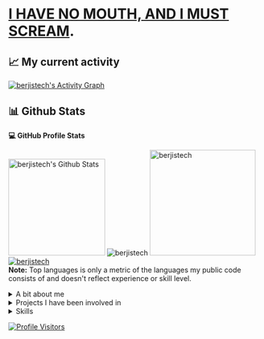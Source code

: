 # [I HAVE NO MOUTH, AND I MUST SCREAM](https://wjccschools.org/wp-content/uploads/sites/2/2016/01/I-Have-No-Mouth-But-I-Must-Scream-by-Harlan-Ellison.pdf).

<div align="left">
<h2 align="left">📈 My current activity </h2>
<a href="https://github.com/berjistech/github-readme-activity-graph"><img alt="berjistech's Activity Graph" src="https://activity-graph.herokuapp.com/graph/?username=berjistech&bg_color=000&color=fff&line=00E676&point=fff&hide_border=true" /></a>

## 📊 Github Stats
 <summary><b>💻 GitHub Profile Stats</b></summary>
<p align="left">
<a href="https://github.com/berjistech/github-readme-stats"><img alt="berjistech's Github Stats" src="https://github-readme-stats.vercel.app/api?username=berjistech&show_icons=true&count_private=true&theme=algolia" height="192px"/></a>
<img src="https://github-readme-streak-stats.herokuapp.com/?user=berjistech&theme=algolia" alt="berjistech" />
<img src="https://github-readme-stats.vercel.app/api/top-langs?username=berjistech&langs_count=10&show_icons=true&locale=en&layout=compact&theme=algolia" alt="berjistech" height="210px"/>
<a href="https://github.com/berjistech/github-profile-trophy"><img src="https://github-profile-trophy.vercel.app/?username=berjistech&layout=compact&theme=algolia" alt="berjistech" /></a>
<br/>
<b>Note:</b> Top languages is only a metric of the languages my public code consists of and doesn't reflect experience or skill level.
</p>
</div>

<details>
<summary>A bit about me</summary>
8 years experience in web development. Hardcore PHP developer since 2015, moved on to Ruby on Rails in 2019. I have jumped from one project to another, one company to another, always building new tools for companies and their users. I've had my own projects here and there.
- 🔭 Currently working on [Prycely](https://prycely.com), a group savings platform to help you set financial goals and work towards hitting them. The original version was the [GroupGoals app](https://play.google.com/store/apps/details?id=tech.berjis.groupgoals&hl=en&gl=US) which I (have probably) made public.

- 🌱 Actively learning game development with Unreal Engine.

I have been invloved in multiple projects and while some are internal company stuff I can't display here, here are some public ones; maybe you can find one you've been looking for.

**Led a 25 member dev team.**
</details>

<details>
<summary>Projects I have been involved in</summary>

<details>
<summary>Opensource</summary>
  <ul>
    <li>[NCBA BANK API Wrapper](https://github.com/BerjisTech/ncba) This is a ruby gem for anyone who needs to set up a payment platform using NCBA Bank anywhere in East Africa</li>
  </ul>
</details>

<details>
<summary>Personal Projects</summary>
  <ul>
    <li>[Prycely](https://prycely.com)</li>
    <li>[GroupGoals](https://play.google.com/store/apps/details?id=tech.berjis.groupgoals&hl=en&gl=US)</li>
    <li>[Shopify Partner Analytics Tool](https://github.com/BerjisTech/shopify-partner-metrics) This is an extensive analytics tool for Shopify apps. More work will be done to include themes and in future I can expand it to include Stripe, Paypal, WooCommerce and any other platform that fits "ecommerce". An older version of this can be found [here](https://github.com/BerjisTech/shopify-stripe-profitwell-chartmogul-metrics), the code is bad so don't use it for any official work</li>
  </ul>
</details>

<details>
<summary>Projects under contract</summary>
  <ul>
    <li>[Incart Upsell](https://incartupsell.com)</li>
    <li>[Product Customizer](https://productcustomizer.com)</li>
    <li>[TrackifyX](https://trackifyapp.com)</li>
    <li>[Preorder Now](https://websiteondemand.ca/pre-order-now)</li>
    <li>[Wholesale Pricing Now](https://websiteondemand.ca/wholesale-custom-pricing)</li>
    <li>[Bulk Discount Now](https://websiteondemand.ca/bulk-discount-now)</li>
    <li>[Sticky Add To Cart Booster Pro](https://codeinero.net/sticky-add-to-cart)</li>
    <li>[Sales Rocket](https://codeinero.net/sales-rocket)</li>
    <li>[Preorderly](https://codeinero.net/preorderly)</li>
    <li>[Upselly](https://codeinero.net/upselly)</li>
    <li>[Text2Give](text2give.co)</li>
    <li>[Quetext](quetext.com)</li>
    <li>[Sentrykit](https://www.sentrykit.com)</li>
  </ul>
</details>

<details>
<summary>Misc</summary>
  <ul>
    <li>[Bizsure Insurance](https://www.bizsure.co.ke/)</li>
    <li>[NaimaCosmetics](https://naimacosmetics.com)</li>
    <li>[Optirex Eye Care](https://optirexeyecare.com)</li>
  </ul>
</details>

</details>

<details>
  <summary>Skills</summary>
  <ul>
    <li>Frontend: HTML, CSS, SCSS, SAAS, JS</li>
    <li>Frontend Frameworks and libraries: JQuery, Bootstrap, React</li>
    <li>Backend: Ruby, PHP</li>
    <li>Backend Frameworks: Rails, Laravel, Codeigniter</li>
    <li>Systems: Linux</li>
    <li>Servers: Apache, Nginx</li>
    <li>Databases: Postgresql, MySqli</li>
    <li>Things I'm not sure what to cal: Phussion Passenger, Capistrano</li>
  </ul>
</details>

[![Profile Visitors](http://hits.dwyl.com/berjistech/berjistech.svg)](http://hits.dwyl.com/berjistech/berjistech)
<!--
**BerjisTech/berjistech** is a ✨ _special_ ✨ repository because its `README.md` (this file) appears on your GitHub profile.
Here are some ideas to get you started:
- 🔭 I’m currently working on ...
- 🌱 I’m currently learning ...
- 👯 I’m looking to collaborate on ...
- 🤔 I’m looking for help with ...
- 💬 Ask me about ...
- 📫 How to reach me: ...
- 😄 Pronouns: ...
- ⚡ Fun fact: ...


# I'M IMMORTAL, AND I MUST DIE.
-->
